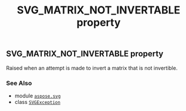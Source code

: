 ﻿---
title: SVG_MATRIX_NOT_INVERTABLE property
second_title: Aspose.SVG for Python via .NET API References
description: 
type: docs
weight: 40
url: /python-net/aspose.svg/svgexception/svg_matrix_not_invertable/
is_root: false
---

## SVG_MATRIX_NOT_INVERTABLE property


Raised when an attempt is made to invert a matrix that is not invertible.

### See Also
* module [`aspose.svg`](../../)
* class [`SVGException`](/svg/python-net/aspose.svg/svgexception)
